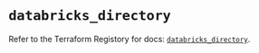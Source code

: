 # `databricks_directory`

Refer to the Terraform Registory for docs: [`databricks_directory`](https://registry.terraform.io/providers/databricks/databricks/1.29.0/docs/resources/directory).
